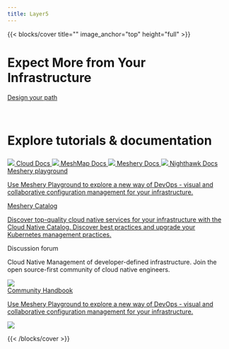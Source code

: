 ```yaml
---
title: Layer5
---
```


{{< blocks/cover title="" image_anchor="top" height="full" >}}
<!-- <img class="recBg" src="images/recBg.svg" /> -->

<div class="dash-sign-container">
<h1 class="dashboard">Expect More from Your Infrastructure</h1>

<a href="https://www.youtube.com/watch?v=034nVaQUyME&list=PL3A-A6hPO2IO_yzN83wSJJUNQActzCJvO&index=9" class="dash-sign">Design your path</a>
</div>
<div>
<h1 style="margin:4.5rem auto 1.5rem auto">Explore tutorials & documentation</h1>
<a class="btn btn-lg btn-primary me-3 mb-4 l5btn"
  href="/cloud">
    <img src="images/logos/5-light-no-trim.svg" />
  Cloud Docs
  <i class="fas fa-arrow-alt-circle-right ms-2"></i>
</a>
<a class="btn btn-lg btn-primary me-3 mb-4 l5btn"
  href="/meshmap">
  <img src="images/logos/meshmap-alt.svg" />
  MeshMap Docs
  <i class="fas fa-arrow-alt-circle-right ms-2"></i>
</a>
<a class="btn btn-lg btn-primary me-3 mb-4 l5btn"
  href="https://docs.meshery.io">
  <img src="images/logos/meshery-light-icon.svg" />
  Meshery Docs
  <i class="fas fa-arrow-alt-circle-right ms-2"></i>
</a>
<a class="btn btn-lg btn-primary me-3 mb-4 l5btn"
  href="https://getnighthawk.dev">
  <img src="images/logos/nighthawk-logo.svg" />
  Nighthawk Docs
  <i class="fas fa-arrow-alt-circle-right ms-2"></i>
</a>
</div>

<div class= "product-section">

<a href="https://playground.meshery.io">
  <div class="grid-card">
    <div class= "playground-section playground-logo">
      <span class="product-head">Meshery playground</span>
      <p>Use Meshery Playground to explore a new way of DevOps - visual and collaborative configuration management for your infrastructure.</p>
    </div>
  </div>
</a>

<a href="https://meshery.layer5.io/catalog">
  <div class="grid-card">
    <div class= "catalog-section catalog-logo">
      <span class="product-head">Meshery Catalog</span>
      <p>Discover top-quality cloud native services for your infrastructure with the Cloud Native Catalog. Discover best practices and upgrade your Kubernetes management practices.</p>
    </div>
  </div>
</a>

<div class= "forum-section">
  <div class="grid-card">
  <span class="product-head">Discussion forum</span>
  <p>Cloud Native Management of developer-defined infrastructure. Join the open source-first community of cloud native engineers.</p>
  <img src="images/landing/discuss.png" />
  </div>
</div>

<a href="https://layer5.io/community/handbook">
<div class= "handbook-section grid-card">
  <div class= "handbook-text">
    <span class="product-head">Community Handbook</span>
    <p>Use Meshery Playground to explore a new way of DevOps - visual and collaborative configuration management for your infrastructure.</p>
  </div>
  <div class= "handbook-image">
<img src="images/landing/handbook.png" />
</a>

</div>
</div>
</div>
</div>
<!-- <div class="taxonomy taxonomy-terms-cloud taxo-categories">
  <h5 class="taxonomy-title">Cloud of Categories</h5>
  <ul class="taxonomy-terms">
    <li><a class="taxonomy-term" href="//localhost:1313/categories/category-1/" data-taxonomy-term="category-1"><span class="taxonomy-label">category 1</span><span class="taxonomy-count">3</span></a></li>
    <li><a class="taxonomy-term" href="//localhost:1313/categories/category-2/" data-taxonomy-term="category-2"><span class="taxonomy-label">category 2</span><span class="taxonomy-count">1</span></a></li>
    <li><a class="taxonomy-term" href="//localhost:1313/categories/category-3/" data-taxonomy-term="category-3"><span class="taxonomy-label">category 3</span><span class="taxonomy-count">2</span></a></li>
    <li><a class="taxonomy-term" href="//localhost:1313/categories/category-4/" data-taxonomy-term="category-4"><span class="taxonomy-label">category 4</span><span class="taxonomy-count">6</span></a></li>
  </ul>
</div> -->

<div class="dash-tangle"></div>
<div class="dash-ircle-container">
  <div class="dash-ircle"></div>
</div>

{{< /blocks/cover >}}

<!--
{{% blocks/section color="dark" type="row" %}}
{{% blocks/feature icon="fa-lightbulb" title="New chair metrics!" %}}
The Goldydocs UI now shows chair size metrics by default.

Please follow this space for updates!
{{% /blocks/feature %}}


{{% blocks/feature icon="fab fa-github" title="Contributions welcome!" url="https://github.com/google/docsy-example" %}}
We do a [Pull Request](https://github.com/google/docsy-example/pulls) contributions workflow on **GitHub**. New users are always welcome!
{{% /blocks/feature %}}


{{% blocks/feature icon="fab fa-twitter" title="Follow us on Twitter!" url="https://twitter.com/docsydocs" %}}
For announcement of latest features etc.
{{% /blocks/feature %}}


{{% /blocks/section %}}


{{% blocks/section %}}
This is the second section
{.h1 .text-center}
{{% /blocks/section %}}


{{% blocks/section type="row" %}}

{{% blocks/feature icon="fab fa-app-store-ios" title="Download **from AppStore**" %}}
Get the Goldydocs app!
{{% /blocks/feature %}}

{{% blocks/feature icon="fab fa-github" title="Contributions welcome!"
    url="https://github.com/google/docsy-example" %}}
We do a [Pull Request](https://github.com/google/docsy-example/pulls)
contributions workflow on **GitHub**. New users are always welcome!
{{% /blocks/feature %}}

{{% blocks/feature icon="fab fa-twitter" title="Follow us on Twitter!"
    url="https://twitter.com/GoHugoIO" %}}
For announcement of latest features etc.
{{% /blocks/feature %}}

{{% /blocks/section %}}


{{% blocks/section %}}
This is the another section
{.h1 .text-center}
{{% /blocks/section %}} -->
